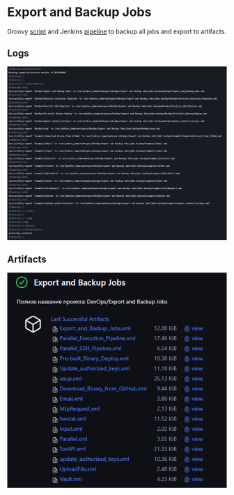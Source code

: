 # Export and Backup Jobs

Groovy [script](/export-and-backup-jobs/backup.groovy) and Jenkins [pipeline](/export-and-backup-jobs/Jenkinsfile.groovy) to backup all jobs and export to artifacts.

## Logs

![](/export-and-backup-jobs/img/export.jpg)

## Artifacts

![](/export-and-backup-jobs/img/artifacts.jpg)